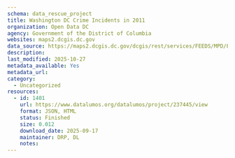 ```yaml
---
schema: data_rescue_project 
title: Washington DC Crime Incidents in 2011
organization: Open Data DC
agency: Government of the District of Columbia
websites: maps2.dcgis.dc.gov
data_source: https://maps2.dcgis.dc.gov/dcgis/rest/services/FEEDS/MPD/FeatureServer/35
description: 
last_modified: 2025-10-27
metadata_available: Yes
metadata_url: 
category:
  - Uncategorized 
resources:
  - id: 1401
    url: https://www.datalumos.org/datalumos/project/237445/view
    format: JSON, HTML
    status: Finished
    size: 0.012
    download_date: 2025-09-17
    maintainer: DRP, DL
    notes: 
---
```

